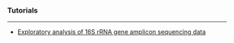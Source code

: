 ### Tutorials
***
* [Exploratory analysis of 16S rRNA gene amplicon sequencing data](https://ka-west.github.io/CSM-tutorials/tutorials/16S_exploratory.html)
